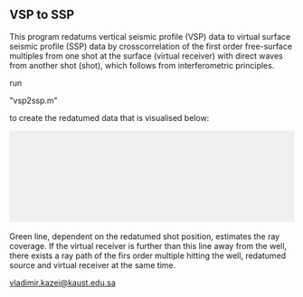 ## VSP to SSP

This program redatums vertical seismic profile (VSP) data to virtual surface seismic profile (SSP) data by crosscorrelation of the first order free-surface multiples from one shot at the surface (virtual receiver) with direct waves from another shot (shot), which follows from interferometric principles.

run 

"vsp2ssp.m" 

to create the redatumed data that is visualised below: 

![](virtualData.gif)

Green line, dependent on the redatumed shot position, estimates the ray coverage. If the virtual receiver is further than this line away from the well, there exists a ray path of the firs order multiple hitting the well, redatumed source and virtual receiver at the same time.

vladimir.kazei@kaust.edu.sa
